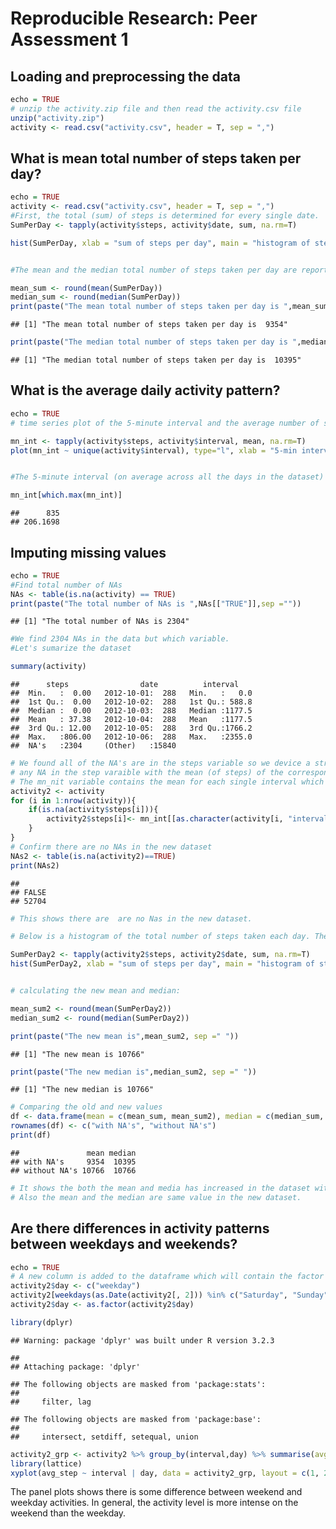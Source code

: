 # Reproducible Research: Peer Assessment 1


## Loading and preprocessing the data

```r
echo = TRUE
# unzip the activity.zip file and then read the activity.csv file 
unzip("activity.zip")
activity <- read.csv("activity.csv", header = T, sep = ",")
```
## What is mean total number of steps taken per day?

```r
echo = TRUE
activity <- read.csv("activity.csv", header = T, sep = ",")
#First, the total (sum) of steps is determined for every single date.
SumPerDay <- tapply(activity$steps, activity$date, sum, na.rm=T)

hist(SumPerDay, xlab = "sum of steps per day", main = "histogram of steps per day")
```

<img src="PA1_template_files/figure-html/lable2-1.png" title="" alt="" style="display: block; margin: auto;" />

```r
#The mean and the median total number of steps taken per day are reported :

mean_sum <- round(mean(SumPerDay))
median_sum <- round(median(SumPerDay))
print(paste("The mean total number of steps taken per day is ",mean_sum, sep = " "))
```

```
## [1] "The mean total number of steps taken per day is  9354"
```

```r
print(paste("The median total number of steps taken per day is ",median_sum, sep =" "))
```

```
## [1] "The median total number of steps taken per day is  10395"
```
## What is the average daily activity pattern?

```r
echo = TRUE
# time series plot of the 5-minute interval and the average number of steps taken (averaged across all days) 

mn_int <- tapply(activity$steps, activity$interval, mean, na.rm=T)
plot(mn_int ~ unique(activity$interval), type="l", xlab = "5-min interval")
```

<img src="PA1_template_files/figure-html/lable3-1.png" title="" alt="" style="display: block; margin: auto;" />

```r
#The 5-minute interval (on average across all the days in the dataset) that contains the maximum number of #steps is the following (below are shown the interval showing the max. number of steps and the value of the #max. number of steps):

mn_int[which.max(mn_int)]
```

```
##      835 
## 206.1698
```
## Imputing missing values

```r
echo = TRUE
#Find total number of NAs
NAs <- table(is.na(activity) == TRUE)
print(paste("The total number of NAs is ",NAs[["TRUE"]],sep =""))
```

```
## [1] "The total number of NAs is 2304"
```

```r
#We find 2304 NAs in the data but which variable.
#Let's sumarize the dataset

summary(activity)
```

```
##      steps                date          interval     
##  Min.   :  0.00   2012-10-01:  288   Min.   :   0.0  
##  1st Qu.:  0.00   2012-10-02:  288   1st Qu.: 588.8  
##  Median :  0.00   2012-10-03:  288   Median :1177.5  
##  Mean   : 37.38   2012-10-04:  288   Mean   :1177.5  
##  3rd Qu.: 12.00   2012-10-05:  288   3rd Qu.:1766.2  
##  Max.   :806.00   2012-10-06:  288   Max.   :2355.0  
##  NA's   :2304     (Other)   :15840
```

```r
# We found all of the NA's are in the steps variable so we device a stratey to fill up
# any NA in the step varaible with the mean (of steps) of the corresponding interval.
# The mn_nit variable contains the mean for each single interval which will be use to replace the NA at the # # same interval.
activity2 <- activity  
for (i in 1:nrow(activity)){
    if(is.na(activity$steps[i])){
        activity2$steps[i]<- mn_int[[as.character(activity[i, "interval"])]]
    }
}
# Confirm there are no NAs in the new dataset
NAs2 <- table(is.na(activity2)==TRUE)
print(NAs2) 
```

```
## 
## FALSE 
## 52704
```

```r
# This shows there are  are no Nas in the new dataset.

# Below is a histogram of the total number of steps taken each day. The mean and median total number of steps # taken per day using the new dataset.

SumPerDay2 <- tapply(activity2$steps, activity2$date, sum, na.rm=T)
hist(SumPerDay2, xlab = "sum of steps per day", main = "histogram of steps per day")
```

<img src="PA1_template_files/figure-html/lable4-1.png" title="" alt="" style="display: block; margin: auto;" />

```r
# calculating the new mean and median: 

mean_sum2 <- round(mean(SumPerDay2))
median_sum2 <- round(median(SumPerDay2))

print(paste("The new mean is",mean_sum2, sep =" "))
```

```
## [1] "The new mean is 10766"
```

```r
print(paste("The new median is",median_sum2, sep =" "))
```

```
## [1] "The new median is 10766"
```

```r
# Comparing the old and new values
df <- data.frame(mean = c(mean_sum, mean_sum2), median = c(median_sum, median_sum2))
rownames(df) <- c("with NA's", "without NA's")
print(df)
```

```
##               mean median
## with NA's     9354  10395
## without NA's 10766  10766
```

```r
# It shows the both the mean and media has increased in the dataset without the Na's.
# Also the mean and the median are same value in the new dataset.
```

## Are there differences in activity patterns between weekdays and weekends?

```r
echo = TRUE
# A new column is added to the dataframe which will contain the factor "weekday days"" or "weekend days".
activity2$day <- c("weekday")
activity2[weekdays(as.Date(activity2[, 2])) %in% c("Saturday", "Sunday"), ]["day"] <- c("weekend")
activity2$day <- as.factor(activity2$day)

library(dplyr)
```

```
## Warning: package 'dplyr' was built under R version 3.2.3
```

```
## 
## Attaching package: 'dplyr'
```

```
## The following objects are masked from 'package:stats':
## 
##     filter, lag
```

```
## The following objects are masked from 'package:base':
## 
##     intersect, setdiff, setequal, union
```

```r
activity2_grp <- activity2 %>% group_by(interval,day) %>% summarise(avg_step = mean(steps))
library(lattice)
xyplot(avg_step ~ interval | day, data = activity2_grp, layout = c(1, 2), type = "l", ylab = "Number of steps")
```

<img src="PA1_template_files/figure-html/lable5-1.png" title="" alt="" style="display: block; margin: auto;" />
The panel plots shows there is some difference between weekend and weekday activities. In general, the activity level is more intense on the weekend than the weekday.
